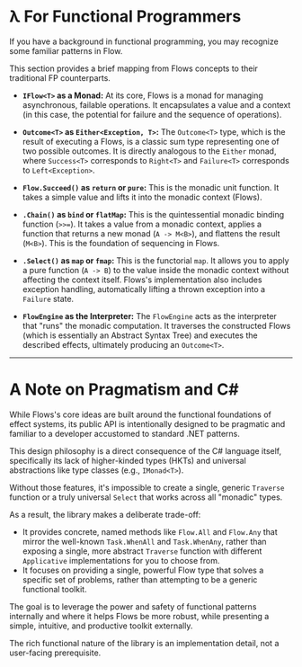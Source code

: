 # λ For Functional Programmers

If you have a background in functional programming, you may recognize some familiar patterns in Flow. 

This section provides a brief mapping from Flows concepts to their traditional FP counterparts.

*   **`IFlow<T>` as a Monad:** At its core, Flows is a monad for managing asynchronous, failable operations. It encapsulates a value and a context (in this case, the potential for failure and the sequence of operations).

*   **`Outcome<T>` as `Either<Exception, T>`:** The `Outcome<T>` type, which is the result of executing a Flows, is a classic sum type representing one of two possible outcomes. It is directly analogous to the `Either` monad, where `Success<T>` corresponds to `Right<T>` and `Failure<T>` corresponds to `Left<Exception>`.

*   **`Flow.Succeed()` as `return` or `pure`:** This is the monadic unit function. It takes a simple value and lifts it into the monadic context (Flows).

*   **`.Chain()` as `bind` or `flatMap`:** This is the quintessential monadic binding function (`>>=`). It takes a value from a monadic context, applies a function that returns a new monad (`A -> M<B>`), and flattens the result (`M<B>`). This is the foundation of sequencing in Flows.

*   **`.Select()` as `map` or `fmap`:** This is the functorial `map`. It allows you to apply a pure function (`A -> B`) to the value inside the monadic context without affecting the context itself. Flows's implementation also includes exception handling, automatically lifting a thrown exception into a `Failure` state.

*   **`FlowEngine` as the Interpreter:** The `FlowEngine` acts as the interpreter that "runs" the monadic computation. It traverses the constructed Flows (which is essentially an Abstract Syntax Tree) and executes the described effects, ultimately producing an `Outcome<T>`.

---

# A Note on Pragmatism and C#

While Flows's core ideas are built around the functional foundations of effect systems, its public API is intentionally designed to be pragmatic and familiar to a developer accustomed to standard .NET patterns.

This design philosophy is a direct consequence of the C# language itself, specifically its lack of higher-kinded types (HKTs) and universal abstractions like type classes (e.g., `IMonad<T>`).

Without those features, it's impossible to create a single, generic `Traverse` function or a truly universal `Select` that works across all "monadic" types.

As a result, the library makes a deliberate trade-off:

*   It provides concrete, named methods like `Flow.All` and `Flow.Any` that mirror the well-known `Task.WhenAll` and `Task.WhenAny`, rather than exposing a single, more abstract `Traverse` function with different `Applicative` implementations for you to choose from.
*   It focuses on providing a single, powerful Flow type that solves a specific set of problems, rather than attempting to be a generic functional toolkit.

The goal is to leverage the power and safety of functional patterns internally and where it helps Flows be more robust, while presenting a simple, intuitive, and productive toolkit externally. 

The rich functional nature of the library is an implementation detail, not a user-facing prerequisite.
